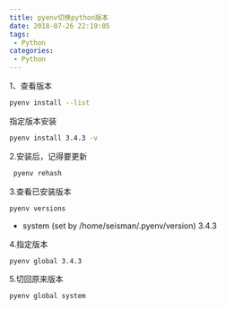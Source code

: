 ```yaml
---
title: pyenv切换python版本
date: 2018-07-26 22:19:05
tags:
 - Python
categories:
 - Python
---
```


1、查看版本
``` bash
pyenv install --list 

```

指定版本安装
``` bash
pyenv install 3.4.3 -v

```


2.安装后，记得要更新
``` bash
 pyenv rehash
```
3.查看已安装版本
``` bash
pyenv versions
```
* system (set by /home/seisman/.pyenv/version)
3.4.3

4.指定版本
``` bash
pyenv global 3.4.3
```

5.切回原来版本
``` bash
pyenv global system
```